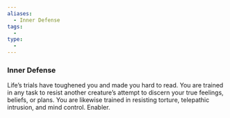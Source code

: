 ```yaml
---
aliases:
  - Inner Defense
tags:
  - 
type:
  - 
---
```

### Inner Defense

Life’s trials have toughened you and made you hard to read. You are trained in any task to resist another creature’s attempt to discern your true feelings, beliefs, or plans. You are likewise trained in resisting torture, telepathic intrusion, and mind control. Enabler.
